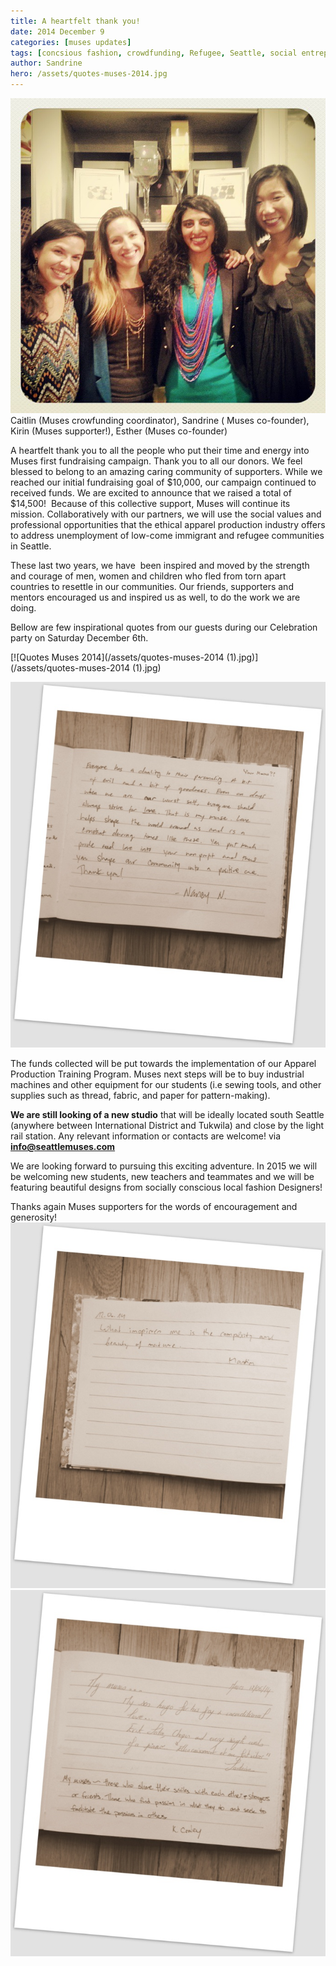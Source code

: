 ```yaml
---
title: A heartfelt thank you!
date: 2014 December 9
categories: [muses updates]
tags: [concsious fashion, crowdfunding, Refugee, Seattle, social entreprise, Washington state]
author: Sandrine
hero: /assets/quotes-muses-2014.jpg
---
```

[![Muses Celebration 2014](/assets/muses-celebration-2014.jpg?w=300)](https://musesseattle.files.wordpress.com/2014/12/muses-celebration-2014.jpg)Caitlin (Muses crowfunding coordinator), Sandrine ( Muses co-founder), Kirin (Muses supporter!), Esther (Muses co-founder)

A heartfelt thank you to all the people who put their time and energy into Muses first fundraising campaign. Thank you to all our donors. We feel blessed to belong to an amazing caring community of supporters. While we reached our initial fundraising goal of $10,000, our campaign continued to received funds. We are excited to announce that we raised a total of $14,500!  Because of this collective support, Muses will continue its mission. Collaboratively with our partners, we will use the social values and professional opportunities that the ethical apparel production industry offers to address unemployment of low-come immigrant and refugee communities in Seattle.

These last two years, we have  been inspired and moved by the strength and courage of men, women and children who fled from torn apart countries to resettle in our communities. Our friends, supporters and mentors encouraged us and inspired us as well, to do the work we are doing.

Bellow are few inspirational quotes from our guests during our Celebration party on Saturday December 6th.

[![Quotes Muses 2014](/assets/quotes-muses-2014 (1).jpg)](/assets/quotes-muses-2014 (1).jpg)

[![FullSizeRender](/assets/fullsizerender1.jpg?w=258)](https://musesseattle.files.wordpress.com/2014/12/fullsizerender1.jpg)

The funds collected will be put towards the implementation of our Apparel Production Training Program. Muses next steps will be to buy industrial machines and other equipment for our students (i.e sewing tools, and other supplies such as thread, fabric, and paper for pattern-making).

**We are still looking of a new studio** that will be ideally located south Seattle (anywhere between International District and Tukwila) and close by the light rail station. Any relevant information or contacts are welcome! via **info@seattlemuses.com**

We are looking forward to pursuing this exciting adventure. In 2015 we will be welcoming new students, new teachers and teammates and we will be featuring beautiful designs from socially conscious local fashion Designers!

Thanks again Muses supporters for the words of encouragement and generosity! [![quotes 2014](/assets/quotes-20141.jpg?w=258)](https://musesseattle.files.wordpress.com/2014/12/quotes-20141.jpg)[![quotes 2](/assets/quotes-21.jpg?w=258)](https://musesseattle.files.wordpress.com/2014/12/quotes-21.jpg)